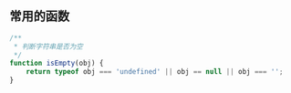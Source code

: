 

## 常用的函数



```js
/**
 * 判断字符串是否为空
 */
function isEmpty(obj) {
    return typeof obj === 'undefined' || obj == null || obj === '';
}
```

